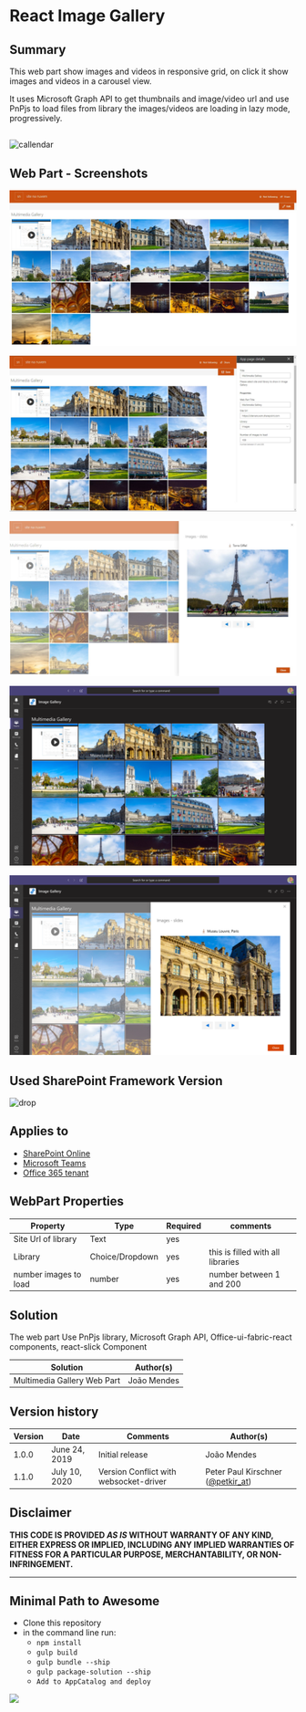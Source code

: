 # React Image Gallery

## Summary

This web part show images and videos in responsive grid, on click it show images and videos in a carousel view.

It uses Microsoft Graph API to get thumbnails and image/video url and use PnPjs to load files from library the images/videos are loading in lazy mode, progressively.


##  
![callendar](/samples/react-multimedia-gallery/assets/MultimediaGallery.gif) 

 
##  Web Part  - Screenshots

![gallery](/samples/react-multimedia-gallery/assets/Annotation2.jpg)

![gallery](/samples/react-multimedia-gallery/assets/Annotation0.jpg)

![gallery](/samples/react-multimedia-gallery/assets/Annotation1.jpg)


![gallery](/samples/react-multimedia-gallery/assets/Screenshot1.png)


![gallery](/samples/react-multimedia-gallery/assets/Screenshot2.png)






## Used SharePoint Framework Version 
![drop](https://img.shields.io/badge/version-1.10.0-green.svg)

## Applies to

* [SharePoint Online](https://docs.microsoft.com/sharepoint/dev/spfx/sharepoint-framework-overview)
* [Microsoft Teams](https://products.office.com/en-US/microsoft-teams/group-chat-software)
* [Office 365 tenant](https://docs.microsoft.com/sharepoint/dev/spfx/set-up-your-development-environment)


## WebPart Properties
 
| Property              | Type            | Required | comments                          |
| --------------------- | --------------- | -------- | --------------------------------- |
| Site Url of library   | Text            | yes      |
| Library               | Choice/Dropdown | yes      | this is filled with all libraries |
| number images to load | number          | yes      | number between 1 and 200          |

 

## Solution
The web part Use PnPjs library, Microsoft Graph API, Office-ui-fabric-react components, react-slick Component

| Solution                     | Author(s)   |
| ---------------------------- | ----------- |
| Multimedia Gallery  Web Part | João Mendes |

## Version history

| Version | Date          | Comments                                                | Author(s)                                                          |
| ------- | ------------- | ------------------------------------------------------- | ------------------------------------------------------------------ |
| 1.0.0   | June 24, 2019 | Initial release                                         | João Mendes                                                        |
| 1.1.0   | July 10, 2020 | Version Conflict with websocket-driver | Peter Paul Kirschner ([@petkir_at](https://twitter.com/petkir_at)) |


## Disclaimer
**THIS CODE IS PROVIDED *AS IS* WITHOUT WARRANTY OF ANY KIND, EITHER EXPRESS OR IMPLIED, INCLUDING ANY IMPLIED WARRANTIES OF FITNESS FOR A PARTICULAR PURPOSE, MERCHANTABILITY, OR NON-INFRINGEMENT.**

---

## Minimal Path to Awesome

- Clone this repository
- in the command line run:
  - `npm install`
  - `gulp build`
  - `gulp bundle --ship`
  - `gulp package-solution --ship`
  - `Add to AppCatalog and deploy`




<img src="https://telemetry.sharepointpnp.com/sp-dev-fx-webparts/samples/react-multimedia-gallery" />

